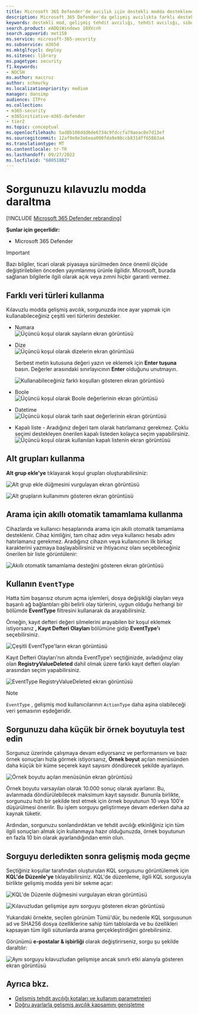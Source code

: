 ```yaml
---
title: Microsoft 365 Defender'de avcılık için destekli modda desteklenen veri türleri ve filtreler
description: Microsoft 365 Defender'da gelişmiş avcılıkta farklı destekli mod özelliklerini kullanarak sorgunuzu geliştirin.
keywords: destekli mod, gelişmiş tehdit avcılığı, tehdit avcılığı, siber tehdit avcılığı, Microsoft 365 Defender, microsoft 365, m365, arama, sorgu, telemetri, özel algılamalar, şema, Kusto
search.product: eADQiWindows 10XVcnh
search.appverid: met150
ms.service: microsoft-365-security
ms.subservice: m365d
ms.mktglfcycl: deploy
ms.sitesec: library
ms.pagetype: security
f1.keywords:
- NOCSH
ms.author: maccruz
author: schmurky
ms.localizationpriority: medium
manager: dansimp
audience: ITPro
ms.collection:
- m365-security
- m365initiative-m365-defender
- tier2
ms.topic: conceptual
ms.openlocfilehash: 5ad8b108ddd6de6734c9fdccfa79aeac0e7d13ef
ms.sourcegitcommit: 12af9e8e3a6eaa090fda9e98ccb831dff65863a4
ms.translationtype: MT
ms.contentlocale: tr-TR
ms.lasthandoff: 09/27/2022
ms.locfileid: "68051882"
---
```

# <a name="refine-your-query-in-guided-mode"></a>Sorgunuzu kılavuzlu modda daraltma 

[!INCLUDE [Microsoft 365 Defender rebranding](../includes/microsoft-defender.md)]


**Şunlar için geçerlidir:**
- Microsoft 365 Defender

> [!IMPORTANT]
> Bazı bilgiler, ticari olarak piyasaya sürülmeden önce önemli ölçüde değiştirilebilen önceden yayımlanmış ürünle ilgilidir. Microsoft, burada sağlanan bilgilerle ilgili olarak açık veya zımni hiçbir garanti vermez.
## <a name="use-different-data-types"></a>Farklı veri türleri kullanma

Kılavuzlu modda gelişmiş avcılık, sorgunuzda ince ayar yapmak için kullanabileceğiniz çeşitli veri türlerini destekler.

- Numara<br>
![Üçüncü koşul olarak sayıların ekran görüntüsü](../../media/guided-hunting/data-numbers.png)

- Dize<br>
![Üçüncü koşul olarak dizelerin ekran görüntüsü](../../media/guided-hunting/data-strings.png)

   Serbest metin kutusuna değeri yazın ve eklemek için **Enter tuşuna** basın. Değerler arasındaki sınırlayıcının **Enter** olduğunu unutmayın.<br>

   ![Kullanabileceğiniz farklı koşulları gösteren ekran görüntüsü](../../media/guided-hunting/data-strings-2.png)

- Boole<br>
![Üçüncü koşul olarak Boole değerlerinin ekran görüntüsü](../../media/guided-hunting/boolean.png)


- Datetime<br>
![Üçüncü koşul olarak tarih saat değerlerinin ekran görüntüsü](../../media/guided-hunting/data-datetime.png)


- Kapalı liste - Aradığınız değeri tam olarak hatırlamanız gerekmez. Çoklu seçimi destekleyen önerilen kapalı listeden kolayca seçim yapabilirsiniz.<br>
![Üçüncü koşul olarak kullanılan kapalı listenin ekran görüntüsü](../../media/guided-hunting/data-closed.png)


## <a name="use-subgroups"></a>Alt grupları kullanma
**Alt grup ekle'ye** tıklayarak koşul grupları oluşturabilirsiniz:

![Alt grup ekle düğmesini vurgulayan ekran görüntüsü](../../media/guided-hunting/subgroup-1.png)

![Alt grupların kullanımını gösteren ekran görüntüsü](../../media/guided-hunting/subgroup-2.png)

## <a name="use-smart-auto-complete-for-search"></a>Arama için akıllı otomatik tamamlama kullanma
Cihazlarda ve kullanıcı hesaplarında arama için akıllı otomatik tamamlama desteklenir. Cihaz kimliğini, tam cihaz adını veya kullanıcı hesabı adını hatırlamanız gerekmez. Aradığınız cihazın veya kullanıcının ilk birkaç karakterini yazmaya başlayabilirsiniz ve ihtiyacınız olanı seçebileceğiniz önerilen bir liste görüntülenir:

![Akıllı otomatik tamamlama desteğini gösteren ekran görüntüsü](../../media/guided-hunting/smart-auto.png)

## <a name="use-eventtype"></a>Kullanın `EventType`
Hatta tüm başarısız oturum açma işlemleri, dosya değişikliği olayları veya başarılı ağ bağlantıları gibi belirli olay türlerini, uygun olduğu herhangi bir bölümde **EventType** filtresini kullanarak da arayabilirsiniz.

Örneğin, kayıt defteri değeri silmelerini arayabilen bir koşul eklemek istiyorsanız **, Kayıt Defteri Olayları** bölümüne gidip **EventType'ı** seçebilirsiniz.

![Çeşitli EventType'ların ekran görüntüsü](../../media/guided-hunting/hunt-specific-events-1.png)

Kayıt Defteri Olayları'nın altında EventType'ı seçtiğinizde, avladığınız olay olan **RegistryValueDeleted** dahil olmak üzere farklı kayıt defteri olayları arasından seçim yapabilirsiniz.

![EventType RegistryValueDeleted ekran görüntüsü](../../media/guided-hunting/hunt-specific-events-2.png)

>[!NOTE] 
>`EventType` , gelişmiş mod kullanıcılarının `ActionType` daha aşina olabileceği veri şemasının eşdeğeridir.

## <a name="test-your-query-with-a-smaller-sample-size"></a>Sorgunuzu daha küçük bir örnek boyutuyla test edin
Sorgunuz üzerinde çalışmaya devam ediyorsanız ve performansını ve bazı örnek sonuçları hızla görmek istiyorsanız, **Örnek boyut** açılan menüsünden daha küçük bir küme seçerek kayıt sayısını döndürecek şekilde ayarlayın. 
 
![Örnek boyutu açılan menüsünün ekran görüntüsü](../../media/guided-hunting/smaller-sample.png)

Örnek boyutu varsayılan olarak 10.000 sonuç olarak ayarlanır. Bu, avlanmada döndürülebilecek maksimum kayıt sayısıdır. Bununla birlikte, sorgunuzu hızlı bir şekilde test etmek için örnek boyutunun 10 veya 100'e düşürülmesi önerilir. Bu işlem sorguyu geliştirmeye devam ederken daha az kaynak tüketir.

Ardından, sorgunuzu sonlandırdıktan ve tehdit avcılığı etkinliğiniz için tüm ilgili sonuçları almak için kullanmaya hazır olduğunuzda, örnek boyutunun en fazla 10 bin olarak ayarlandığından emin olun.

## <a name="switch-to-advanced-mode-after-building-a-query"></a>Sorguyu derledikten sonra gelişmiş moda geçme
Seçtiğiniz koşullar tarafından oluşturulan KQL sorgusunu görüntülemek için **KQL'de Düzenle'ye** tıklayabilirsiniz. KQL'de düzenleme, ilgili KQL sorgusuyla birlikte gelişmiş modda yeni bir sekme açar:

![KQL'de Düzenle düğmesini vurgulayan ekran görüntüsü](../../media/guided-hunting/switch-to-advanced.png)

![Kılavuzludan gelişmişe aynı sorguyu gösteren ekran görüntüsü](../../media/guided-hunting/switch-to-advanced-2.png)

Yukarıdaki örnekte, seçilen görünüm Tümü'dür, bu nedenle KQL sorgusunun ad ve SHA256 dosya özelliklerine sahip tüm tablolarda ve bu özellikleri kapsayan tüm ilgili sütunlarda arama gerçekleştirdiğini görebilirsiniz. 

Görünümü **e-postalar & işbirliği** olarak değiştirirseniz, sorgu şu şekilde daraltılır:

![Aynı sorguyu kılavuzludan gelişmişe ancak sınırlı etki alanıyla gösteren ekran görüntüsü](../../media/guided-hunting/switch-to-advanced-3.png)

## <a name="see-also"></a>Ayrıca bkz.
 - [Gelişmiş tehdit avcılığı kotaları ve kullanım parametreleri](advanced-hunting-limits.md)
 - [Doğru ayarlarla gelişmiş avcılık kapsamını genişletme](advanced-hunting-extend-data.md)